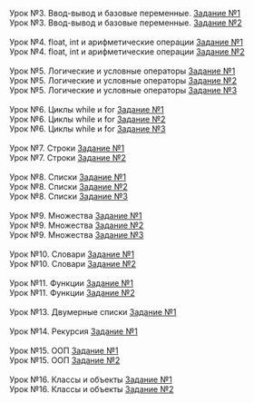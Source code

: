 Урок №3. Ввод-вывод и базовые переменные. <a href="https://github.com/Vladislav-Kishino/Synergy-tasks/blob/main/Lesson%203%20Input%20Output%20and%20basic%20variables/lesson3-task1.py">Задание №1</a> <br>
Урок №3. Ввод-вывод и базовые переменные. <a href="https://github.com/Vladislav-Kishino/Synergy-tasks/blob/main/Lesson%203%20Input%20Output%20and%20basic%20variables/lesson3-task2.py">Задание №2</a> <br><br>
Урок №4. float, int и арифметические операции <a href="https://github.com/Vladislav-Kishino/Synergy-tasks/blob/main/Lesson%204%20Float%20int%20and%20arithmetic%20operations/lesson4-task1.py">Задание №1</a> <br>
Урок №4. float, int и арифметические операции <a href="https://github.com/Vladislav-Kishino/Synergy-tasks/blob/main/Lesson%204%20Float%20int%20and%20arithmetic%20operations/lesson4-task2.py">Задание №2</a> <br><br>
Урок №5. Логические и условные операторы <a href="https://github.com/Vladislav-Kishino/Synergy-tasks/blob/main/Lesson%205%20Logical%20and%20conditional%20operators/lesson5-task1.py">Задание №1</a> <br>
Урок №5. Логические и условные операторы <a href="https://github.com/Vladislav-Kishino/Synergy-tasks/blob/main/Lesson%205%20Logical%20and%20conditional%20operators/lesson5-task2.py">Задание №2</a> <br>
Урок №5. Логические и условные операторы <a href="https://github.com/Vladislav-Kishino/Synergy-tasks/blob/main/Lesson%205%20Logical%20and%20conditional%20operators/lesson5-task3.py">Задание №3</a> <br><br>
Урок №6. Циклы while и for <a href="https://github.com/Vladislav-Kishino/Synergy-tasks/blob/main/Lesson%206%20Cycles%20while%20and%20for/lesson6-task1.py">Задание №1</a> <br>
Урок №6. Циклы while и for <a href="https://github.com/Vladislav-Kishino/Synergy-tasks/blob/main/Lesson%206%20Cycles%20while%20and%20for/lesson6-task2.py">Задание №2</a> <br>
Урок №6. Циклы while и for <a href="https://github.com/Vladislav-Kishino/Synergy-tasks/blob/main/Lesson%206%20Cycles%20while%20and%20for/lesson6-task3.py">Задание №3</a> <br><br>
Урок №7. Строки <a href="https://github.com/Vladislav-Kishino/Synergy-tasks/blob/main/Lesson%207%20Strings/lesson7-task1.py">Задание №1</a> <br>
Урок №7. Строки <a href="https://github.com/Vladislav-Kishino/Synergy-tasks/blob/main/Lesson%207%20Strings/lesson7-task2.py">Задание №2</a> <br><br>
Урок №8. Списки <a href="https://github.com/Vladislav-Kishino/Synergy-tasks/blob/main/Lesson%208%20Lists/lesson8-task1.py">Задание №1</a> <br>
Урок №8. Списки <a href="https://github.com/Vladislav-Kishino/Synergy-tasks/blob/main/Lesson%208%20Lists/lesson8-task2.py">Задание №2</a> <br>
Урок №8. Списки <a href="https://github.com/Vladislav-Kishino/Synergy-tasks/blob/main/Lesson%208%20Lists/lesson8-task3.py">Задание №3</a> <br><br>
Урок №9. Множества <a href="https://github.com/Vladislav-Kishino/Synergy-tasks/blob/main/Lesson%209%20Sets/lesson9-task1.py">Задание №1</a> <br>
Урок №9. Множества <a href="https://github.com/Vladislav-Kishino/Synergy-tasks/blob/main/Lesson%209%20Sets/lesson9-task2.py">Задание №2</a> <br>
Урок №9. Множества <a href="https://github.com/Vladislav-Kishino/Synergy-tasks/blob/main/Lesson%209%20Sets/lesson9-task3.py">Задание №3</a> <br><br>
Урок №10. Словари <a href="https://github.com/Vladislav-Kishino/Synergy-tasks/blob/main/Lesson%2010%20Dictionaries/lesson10-task1.py">Задание №1</a> <br>
Урок №10. Словари <a href="https://github.com/Vladislav-Kishino/Synergy-tasks/blob/main/Lesson%2010%20Dictionaries/lesson10-task2.py">Задание №2</a> <br><br>
Урок №11. Функции <a href="https://github.com/Vladislav-Kishino/Synergy-tasks/blob/main/Lesson%2011%20Functions/lesson11-task1.py">Задание №1</a> <br>
Урок №11. Функции <a href="https://github.com/Vladislav-Kishino/Synergy-tasks/blob/main/Lesson%2011%20Functions/lesson11-task2.py">Задание №2</a> <br><br>
Урок №13. Двумерные списки <a href="https://github.com/Vladislav-Kishino/Synergy-tasks/blob/main/Lesson%2013%20Two-dimensional%20lists/lesson13-task1.py">Задание №1</a> <br><br>
Урок №14. Рекурсия <a href="https://github.com/Vladislav-Kishino/Synergy-tasks/blob/main/Lesson%2014%20Recursion/lesson14-task1.py">Задание №1</a> <br><br>
Урок №15. ООП <a href="https://github.com/Vladislav-Kishino/Synergy-tasks/blob/main/Lesson%2015%20OOP/lesson15-task1.py">Задание №1</a> <br>
Урок №15. ООП <a href="https://github.com/Vladislav-Kishino/Synergy-tasks/blob/main/Lesson%2015%20OOP/lesson15-task2.py">Задание №2</a> <br><br>
Урок №16. Классы и объекты <a href="https://github.com/Vladislav-Kishino/Synergy-tasks/blob/main/Lesson%2016%20Classes%20and%20Objects/lesson16-task1.py">Задание №1</a> <br>
Урок №16. Классы и объекты <a href="https://github.com/Vladislav-Kishino/Synergy-tasks/blob/main/Lesson%2016%20Classes%20and%20Objects/lesson16-task2.py">Задание №2</a> <br><br>
